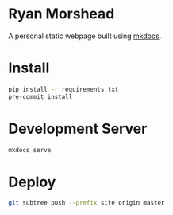 # Ryan Morshead

A personal static webpage built using [mkdocs](https://www.mkdocs.org/).


# Install

```bash
pip install -r requirements.txt
pre-commit install
```


# Development Server

```bash
mkdocs serve
```


# Deploy

```bash
git subtree push --prefix site origin master
```
